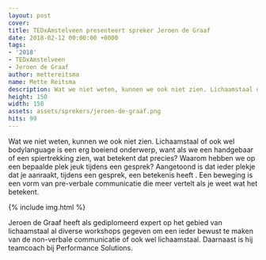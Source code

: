 ```yaml
---
layout: post
cover:  
title: TEDxAmstelveen presenteert spreker Jeroen de Graaf
date: 2018-02-12 00:00:00 +0000
tags:
- '2018'
- TEDxAmstelveen
- Jeroen de Graaf
author: mettereitsma
name: Mette Reitsma
description: Wat we niet weten, kunnen we ook niet zien. Lichaamstaal of ook wel bodylanguage is een erg boeiend onderwerp, want als we een handgebaar of een spiertrekking zien, wat betekent dat precies?
height: 150
width: 150
assets: assets/sprekers/jeroen-de-graaf.png
hits: 99
---
```


Wat we niet weten, kunnen we ook niet zien. Lichaamstaal of ook wel bodylanguage is een erg boeiend onderwerp, want als we een handgebaar of een spiertrekking zien, wat betekent dat precies? Waarom hebben we op een bepaalde plek jeuk tijdens een gesprek? Aangetoond is dat ieder plekje dat je aanraakt, tijdens een gesprek, een betekenis heeft . Een beweging is een vorm van pre-verbale communicatie die meer vertelt als je weet wat het betekent.

{% include img.html %}

Jeroen de Graaf heeft als gediplomeerd expert op het gebied van lichaamstaal al diverse workshops gegeven om een ieder bewust te maken van de non-verbale communicatie of ook wel lichaamstaal. Daarnaast is hij teamcoach bij Performance Solutions.
